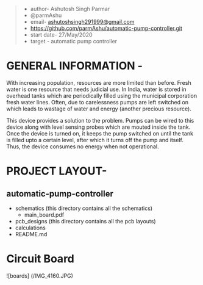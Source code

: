 > * author- Ashutosh Singh Parmar
> * @parmAshu
> * email- ashutoshsingh291999@gmail.com
> * https://github.com/parmAshu/automatic-pump-controller.git
> * start date- 27/May/2020 
> * target - automatic pump controller

# GENERAL INFORMATION -

With increasing population, resources are more limited than before. Fresh water is one resource that needs judicial use. In India, water is stored in overhead tanks which are periodically filled using the municipal corporation fresh water lines. Often, due to carelessness pumps are left switched on which leads to wastage of water and energy (another precious resource).

This device provides a solution to the problem. Pumps can be wired to this device along with level sensing probes which are mouted inside 
the tank. Once the device is turned on, it keeps the pump switched on until the tank is filled upto a certain level, after which it turns 
off the pump and itself. Thus, the device consumes no energy when not operational. 

# PROJECT LAYOUT-

## automatic-pump-controller

* schematics (this directory contains all the schematics)
  * main_board.pdf
* pcb_designs (this directory contains all the pcb layouts)
* calculations
* README.md

# Circuit Board

![boards] (/IMG_4160.JPG)
